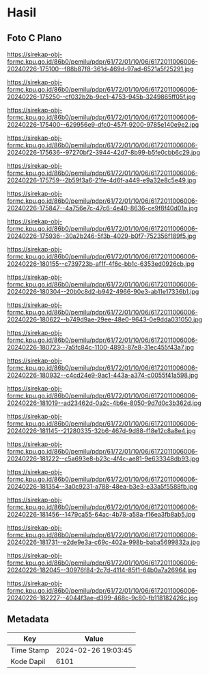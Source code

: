 # Hasil

## Foto C Plano

https://sirekap-obj-formc.kpu.go.id/86b0/pemilu/pdpr/61/72/01/10/06/6172011006006-20240226-175100--f88b87f8-361d-469d-97ad-6521a5f25291.jpg

https://sirekap-obj-formc.kpu.go.id/86b0/pemilu/pdpr/61/72/01/10/06/6172011006006-20240226-175250--cf032b2b-9cc1-4753-945b-3249865ff05f.jpg

https://sirekap-obj-formc.kpu.go.id/86b0/pemilu/pdpr/61/72/01/10/06/6172011006006-20240226-175400--629956e9-dfc0-457f-9200-9785e140e9e2.jpg

https://sirekap-obj-formc.kpu.go.id/86b0/pemilu/pdpr/61/72/01/10/06/6172011006006-20240226-175636--97270bf2-3944-42d7-8b99-b5fe0cbb6c29.jpg

https://sirekap-obj-formc.kpu.go.id/86b0/pemilu/pdpr/61/72/01/10/06/6172011006006-20240226-175759--2b59f3a6-21fe-4d6f-a449-e9a32e8c5e49.jpg

https://sirekap-obj-formc.kpu.go.id/86b0/pemilu/pdpr/61/72/01/10/06/6172011006006-20240226-175847--4a756e7c-47c6-4e40-8636-ce9f8f40d01a.jpg

https://sirekap-obj-formc.kpu.go.id/86b0/pemilu/pdpr/61/72/01/10/06/6172011006006-20240226-175936--30a2b246-5f3b-4029-b0f7-752356f189f5.jpg

https://sirekap-obj-formc.kpu.go.id/86b0/pemilu/pdpr/61/72/01/10/06/6172011006006-20240226-180155--c739723b-af1f-4f6c-bb1c-6353ed0926cb.jpg

https://sirekap-obj-formc.kpu.go.id/86b0/pemilu/pdpr/61/72/01/10/06/6172011006006-20240226-180304--20b0c8d2-b942-4966-90e3-ab11e17336b1.jpg

https://sirekap-obj-formc.kpu.go.id/86b0/pemilu/pdpr/61/72/01/10/06/6172011006006-20240226-180622--b749d9ae-29ee-48e0-9643-0e9dda031050.jpg

https://sirekap-obj-formc.kpu.go.id/86b0/pemilu/pdpr/61/72/01/10/06/6172011006006-20240226-180723--7a5fc84c-1100-4893-87e8-31ec455f43a7.jpg

https://sirekap-obj-formc.kpu.go.id/86b0/pemilu/pdpr/61/72/01/10/06/6172011006006-20240226-180932--c4cd24e9-9ac1-443a-a374-c0055f41a598.jpg

https://sirekap-obj-formc.kpu.go.id/86b0/pemilu/pdpr/61/72/01/10/06/6172011006006-20240226-181019--ad23462d-0a2c-4b6e-8050-9d7d0c3b362d.jpg

https://sirekap-obj-formc.kpu.go.id/86b0/pemilu/pdpr/61/72/01/10/06/6172011006006-20240226-181145--21280335-32b6-467d-9d88-f18e12c8a8e4.jpg

https://sirekap-obj-formc.kpu.go.id/86b0/pemilu/pdpr/61/72/01/10/06/6172011006006-20240226-181222--c5a693e8-b23c-4f4c-ae81-9e633348db93.jpg

https://sirekap-obj-formc.kpu.go.id/86b0/pemilu/pdpr/61/72/01/10/06/6172011006006-20240226-181354--3a0c9231-a788-48ea-b3e3-e33a5f5588fb.jpg

https://sirekap-obj-formc.kpu.go.id/86b0/pemilu/pdpr/61/72/01/10/06/6172011006006-20240226-181456--1479ca55-64ac-4b78-a58a-f16ea3fb8ab5.jpg

https://sirekap-obj-formc.kpu.go.id/86b0/pemilu/pdpr/61/72/01/10/06/6172011006006-20240226-181731--e2de9e3a-c69c-402a-998b-baba5699832a.jpg

https://sirekap-obj-formc.kpu.go.id/86b0/pemilu/pdpr/61/72/01/10/06/6172011006006-20240226-182045--30976f84-2c7d-4114-85f1-64b0a7a26964.jpg

https://sirekap-obj-formc.kpu.go.id/86b0/pemilu/pdpr/61/72/01/10/06/6172011006006-20240226-182227--4044f3ae-d399-468c-9c80-fb118182426c.jpg


## Metadata

| Key        | Value               |
| ---------- | ------------------- |
| Time Stamp | 2024-02-26 19:03:45 |
| Kode Dapil | 6101                |




